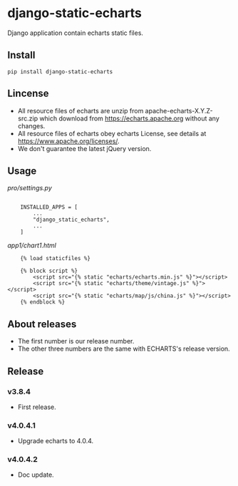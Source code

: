 # django-static-echarts

Django application contain echarts static files.

## Install

```
pip install django-static-echarts
```

## Lincense

- All resource files of echarts are unzip from apache-echarts-X.Y.Z-src.zip which download from https://echarts.apache.org without any changes.
- All resource files of echarts obey echarts License, see details at https://www.apache.org/licenses/.
- We don't guarantee the latest jQuery version.

## Usage


*pro/settings.py*

```

    INSTALLED_APPS = [
        ...
        "django_static_echarts",
        ...
    ]
```

*app1/chart1.html*

```
    {% load staticfiles %}

    {% block script %}
        <script src="{% static "echarts/echarts.min.js" %}"></script>
        <script src="{% static "echarts/theme/vintage.js" %}"></script>
        <script src="{% static "echarts/map/js/china.js" %}"></script>
    {% endblock %}
```
## About releases

- The first number is our release number.
- The other three numbers are the same with ECHARTS's release version.

## Release

### v3.8.4

- First release.

### v4.0.4.1

- Upgrade echarts to 4.0.4.

### v4.0.4.2

- Doc update.

